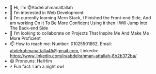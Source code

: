 - 👋 Hi, I’m @Abdelrahmanattallah
- 👀 I’m interested in Web Development  
- 🌱 I’m currently learning Mern Stack, I Finished the Front-end Side, And am working On It To Be More Confident Using it then I Will Jump Into The Back-end Side
- 💞️ I’m looking to collaborate on Projects That Inspire Me And Make Me More Proficient
- 📫 How to reach me:
 Number: 01025501862,
 Email: abdelrahmanattalla45@gmail.com,
 Linkedin: https://www.linkedin.com/in/abdelrahman-attallah-8b2b372ba/
- 😄 Pronouns: He/Him 
- ⚡ Fun fact: I am a night owl

<!---
Abdelrahmanattallah/Abdelrahmanattallah is a ✨ special ✨ repository because its `README.md` (this file) appears on your GitHub profile.
You can click the Preview link to take a look at your changes.
--->

